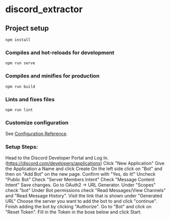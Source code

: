 # discord_extractor

## Project setup
```
npm install
```

### Compiles and hot-reloads for development
```
npm run serve
```

### Compiles and minifies for production
```
npm run build
```

### Lints and fixes files
```
npm run lint
```

### Customize configuration
See [Configuration Reference](https://cli.vuejs.org/config/).

### Setup Steps:
Head to the Discord Developer Portal and Log In. (https://discord.com/developers/applications)
Click "New Application"
Give the Application a Name and click Create
On the left side click on "Bot" and then on "Add Bot" on the new page.
Confirm with "Yes, do it!"
Uncheck "Public Bot"
Check "Server Members Intent"
Check "Message Content Intent"
Save changes.
Go to OAuth2 -> URL Generator.
Under "Scopes" check "bot"
Under Bot permissions check "Read Messages/View Channels" and "Read Message History".
Visit the link that is shown under "Generated URL"
Choose the server you want to add the bot to and click "continue". Finish adding the bot by clicking "Authorize".
Go to "Bot" and click on "Reset Token".
Fill in the Token in the boxe below and click Start.
